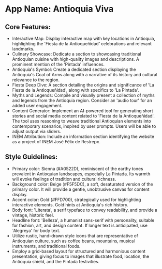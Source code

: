 # **App Name**: Antioquia Viva

## Core Features:

- Interactive Map: Display interactive map with key locations in Antioquia, highlighting the 'Fiesta de la Antioqueñidad' celebrations and relevant landmarks.
- Culinary Showcase: Dedicate a section to showcasing traditional Antioquian cuisine with high-quality images and descriptions. A prominent mention of the 'Pintada' influences.
- Antioquia's Symbol: Create a dedicated section displaying the Antioquia's Coat of Arms along with a narrative of its history and cultural relevance to the region.
- Fiesta Deep Dive: A section detailing the origins and significance of 'La Fiesta de la Antioqueñidad', along with specifics to 'La Pintada'.
- Myths and Legends: Compile and visually present a collection of myths and legends from the Antioquia region. Consider an 'audio tour' for an added user engagement.
- Content Generator: Implement an AI-powered tool for generating short stories and social media content related to 'Fiesta de la Antioqueñidad'. The tool uses reasoning to weave traditional Antioquian elements into contemporary scenarios, inspired by user prompts. Users will be able to adjust output via sliders.
- INEM Attribution: Include an information section identifying the website as a project of INEM José Félix de Restrepo.

## Style Guidelines:

- Primary color: Sienna (#A0522D), reminiscent of the earthy tones prevalent in Antioquian landscapes, especially La Pintada. Its warmth will evoke feelings of tradition and cultural richness.
- Background color: Beige (#F5F5DC), a soft, desaturated version of the primary color. It will provide a gentle, unobtrusive canvas for content display.
- Accent color: Gold (#FFD700), strategically used for highlighting interactive elements. Gold hints at Antioquia's rich history.
- Body font: 'Literata', a serif typeface to convey readability, and provide a vintage, historic feel.
- Headline font: 'Belleza', a humanist sans-serif with personality, suitable for fashion, art, and design content. If longer text is anticipated, use 'Alegreya' for body text.
- Utilize rustic, hand-drawn style icons that are representative of Antioquian culture, such as coffee beans, mountains, musical instruments, and traditional foods.
- Employ a grid-based layout for structured and harmonious content presentation, giving focus to images that illustrate food, location, the Antioquia shield, and the Pintada festivities.